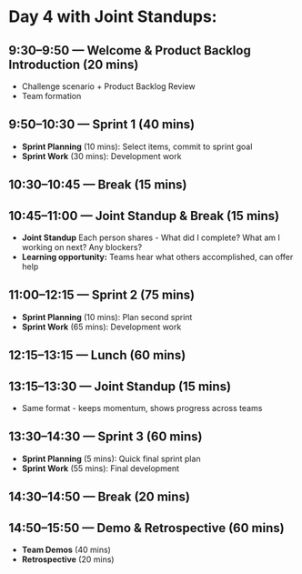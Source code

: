 # Day 4 with Joint Standups:

## 9:30–9:50 — Welcome & Product Backlog Introduction (20 mins)
- Challenge scenario + Product Backlog Review
- Team formation

## 9:50–10:30 — Sprint 1 (40 mins)
- **Sprint Planning** (10 mins): Select items, commit to sprint goal
- **Sprint Work** (30 mins): Development work

## 10:30–10:45 — Break (15 mins)

## 10:45–11:00 — Joint Standup & Break (15 mins)
- **Joint Standup** Each person shares - What did I complete? What am I working on next? Any blockers?
- **Learning opportunity:** Teams hear what others accomplished, can offer help

## 11:00–12:15 — Sprint 2 (75 mins)
- **Sprint Planning** (10 mins): Plan second sprint
- **Sprint Work** (65 mins): Development work

## 12:15–13:15 — Lunch (60 mins)

## 13:15–13:30 — Joint Standup (15 mins)
- Same format - keeps momentum, shows progress across teams

## 13:30–14:30 — Sprint 3 (60 mins)
- **Sprint Planning** (5 mins): Quick final sprint plan
- **Sprint Work** (55 mins): Final development

## 14:30–14:50 — Break (20 mins)

## 14:50–15:50 — Demo & Retrospective (60 mins)
- **Team Demos** (40 mins)
- **Retrospective** (20 mins)
